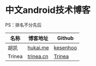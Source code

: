 # 中文android技术博客
PS：排名不分先后

名称|博客地址|Github
---|---|---
胡凯|[hukai.me](http://hukai.me/)|[kesenhoo](https://github.com/kesenhoo)
Trinea|[trinea.cn](http://www.trinea.cn/)|[Trinea](https://github.com/Trinea)

